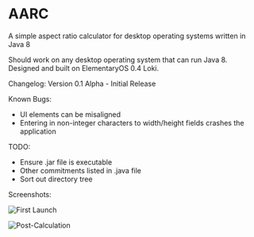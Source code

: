 # AARC
A simple aspect ratio calculator for desktop operating systems written in Java 8

Should work on any desktop operating system that can run Java 8. Designed and built on ElementaryOS 0.4 Loki.

Changelog:
Version 0.1 Alpha - Initial Release

Known Bugs:
- UI elements can be misaligned
- Entering in non-integer characters to width/height fields crashes the application

TODO:

- Ensure .jar file is executable
- Other commitments listed in .java file
- Sort out directory tree

Screenshots:

![First Launch](http://i.imgur.com/AeynAGw.png)

![Post-Calculation](http://i.imgur.com/vN2SvgS.png)
